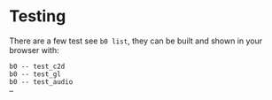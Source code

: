 # Testing 

There are a few test see `b0 list`, they can be built and shown in your
browser with:

    b0 -- test_c2d
    b0 -- test_gl
    b0 -- test_audio
    … 


